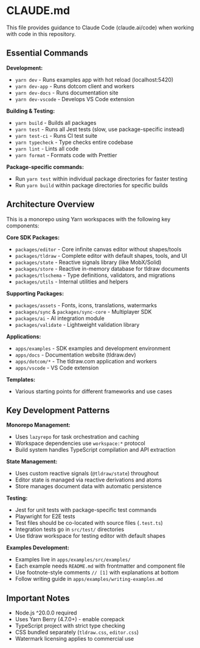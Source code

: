 # CLAUDE.md

This file provides guidance to Claude Code (claude.ai/code) when working with code in this repository.

## Essential Commands

**Development:**
- `yarn dev` - Runs examples app with hot reload (localhost:5420)
- `yarn dev-app` - Runs dotcom client and workers
- `yarn dev-docs` - Runs documentation site
- `yarn dev-vscode` - Develops VS Code extension

**Building & Testing:**
- `yarn build` - Builds all packages
- `yarn test` - Runs all Jest tests (slow, use package-specific instead)
- `yarn test-ci` - Runs CI test suite
- `yarn typecheck` - Type checks entire codebase
- `yarn lint` - Lints all code
- `yarn format` - Formats code with Prettier

**Package-specific commands:**
- Run `yarn test` within individual package directories for faster testing
- Run `yarn build` within package directories for specific builds

## Architecture Overview

This is a monorepo using Yarn workspaces with the following key components:

**Core SDK Packages:**
- `packages/editor` - Core infinite canvas editor without shapes/tools
- `packages/tldraw` - Complete editor with default shapes, tools, and UI
- `packages/state` - Reactive signals library (like MobX/Solid)
- `packages/store` - Reactive in-memory database for tldraw documents
- `packages/tlschema` - Type definitions, validators, and migrations
- `packages/utils` - Internal utilities and helpers

**Supporting Packages:**
- `packages/assets` - Fonts, icons, translations, watermarks
- `packages/sync` & `packages/sync-core` - Multiplayer SDK
- `packages/ai` - AI integration module
- `packages/validate` - Lightweight validation library

**Applications:**
- `apps/examples` - SDK examples and development environment
- `apps/docs` - Documentation website (tldraw.dev)
- `apps/dotcom/*` - The tldraw.com application and workers
- `apps/vscode` - VS Code extension

**Templates:**
- Various starting points for different frameworks and use cases

## Key Development Patterns

**Monorepo Management:**
- Uses `lazyrepo` for task orchestration and caching
- Workspace dependencies use `workspace:*` protocol
- Build system handles TypeScript compilation and API extraction

**State Management:**
- Uses custom reactive signals (`@tldraw/state`) throughout
- Editor state is managed via reactive derivations and atoms
- Store manages document data with automatic persistence

**Testing:**
- Jest for unit tests with package-specific test commands
- Playwright for E2E tests
- Test files should be co-located with source files (`.test.ts`)
- Integration tests go in `src/test/` directories
- Use tldraw workspace for testing editor with default shapes

**Examples Development:**
- Examples live in `apps/examples/src/examples/`
- Each example needs `README.md` with frontmatter and component file
- Use footnote-style comments `// [1]` with explanations at bottom
- Follow writing guide in `apps/examples/writing-examples.md`

## Important Notes

- Node.js ^20.0.0 required
- Uses Yarn Berry (4.7.0+) - enable corepack
- TypeScript project with strict type checking
- CSS bundled separately (`tldraw.css`, `editor.css`)
- Watermark licensing applies to commercial use